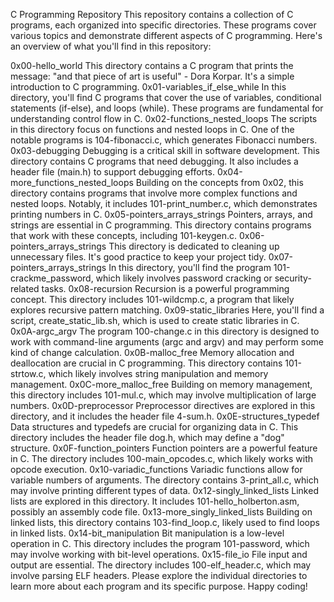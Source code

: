 C Programming Repository
This repository contains a collection of C programs, each organized into specific directories. These programs cover various topics and demonstrate different aspects of C programming. Here's an overview of what you'll find in this repository:

0x00-hello_world
This directory contains a C program that prints the message: "and that piece of art is useful" - Dora Korpar. It's a simple introduction to C programming.
0x01-variables_if_else_while
In this directory, you'll find C programs that cover the use of variables, conditional statements (if-else), and loops (while). These programs are fundamental for understanding control flow in C.
0x02-functions_nested_loops
The scripts in this directory focus on functions and nested loops in C. One of the notable programs is 104-fibonacci.c, which generates Fibonacci numbers.
0x03-debugging
Debugging is a critical skill in software development. This directory contains C programs that need debugging. It also includes a header file (main.h) to support debugging efforts.
0x04-more_functions_nested_loops
Building on the concepts from 0x02, this directory contains programs that involve more complex functions and nested loops. Notably, it includes 101-print_number.c, which demonstrates printing numbers in C.
0x05-pointers_arrays_strings
Pointers, arrays, and strings are essential in C programming. This directory contains programs that work with these concepts, including 101-keygen.c.
0x06-pointers_arrays_strings
This directory is dedicated to cleaning up unnecessary files. It's good practice to keep your project tidy.
0x07-pointers_arrays_strings
In this directory, you'll find the program 101-crackme_password, which likely involves password cracking or security-related tasks.
0x08-recursion
Recursion is a powerful programming concept. This directory includes 101-wildcmp.c, a program that likely explores recursive pattern matching.
0x09-static_libraries
Here, you'll find a script, create_static_lib.sh, which is used to create static libraries in C.
0x0A-argc_argv
The program 100-change.c in this directory is designed to work with command-line arguments (argc and argv) and may perform some kind of change calculation.
0x0B-malloc_free
Memory allocation and deallocation are crucial in C programming. This directory contains 101-strtow.c, which likely involves string manipulation and memory management.
0x0C-more_malloc_free
Building on memory management, this directory includes 101-mul.c, which may involve multiplication of large numbers.
0x0D-preprocessor
Preprocessor directives are explored in this directory, and it includes the header file 4-sum.h.
0x0E-structures_typedef
Data structures and typedefs are crucial for organizing data in C. This directory includes the header file dog.h, which may define a "dog" structure.
0x0F-function_pointers
Function pointers are a powerful feature in C. The directory includes 100-main_opcodes.c, which likely works with opcode execution.
0x10-variadic_functions
Variadic functions allow for variable numbers of arguments. The directory contains 3-print_all.c, which may involve printing different types of data.
0x12-singly_linked_lists
Linked lists are explored in this directory. It includes 101-hello_holberton.asm, possibly an assembly code file.
0x13-more_singly_linked_lists
Building on linked lists, this directory contains 103-find_loop.c, likely used to find loops in linked lists.
0x14-bit_manipulation
Bit manipulation is a low-level operation in C. This directory includes the program 101-password, which may involve working with bit-level operations.
0x15-file_io
File input and output are essential. The directory includes 100-elf_header.c, which may involve parsing ELF headers.
Please explore the individual directories to learn more about each program and its specific purpose. Happy coding!
